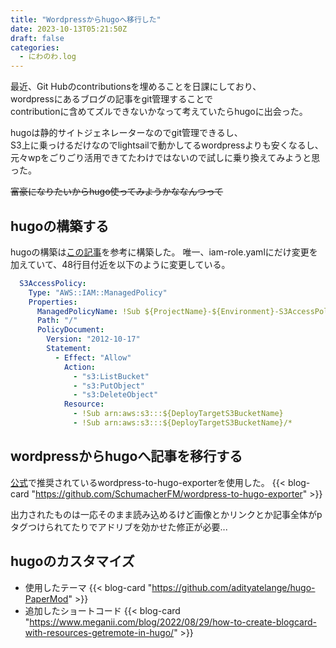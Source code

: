 ```yaml
---
title: "Wordpressからhugoへ移行した"
date: 2023-10-13T05:21:50Z
draft: false
categories:
  - にわのわ.log
---
```

最近、Git Hubのcontributionsを埋めることを日課にしており、  
wordpressにあるブログの記事をgit管理することで  
contributionに含めてズルできないかなって考えていたらhugoに出会った。

hugoは静的サイトジェネレーターなのでgit管理できるし、  
S3上に乗っけるだけなのでlightsailで動かしてるwordpressよりも安くなるし、  
元々wpをごりごり活用できてたわけではないので試しに乗り換えてみようと思った。

~~富豪になりたいからhugo使ってみようかななんつって~~

## hugoの構築する
hugoの構築は[この記事](https://dev.classmethod.jp/articles/cloudfront-and-s3-using-hugo-with-github-actions/)を参考に構築した。
唯一、iam-role.yamlにだけ変更を加えていて、48行目付近を以下のように変更している。
``` yaml
  S3AccessPolicy:
    Type: "AWS::IAM::ManagedPolicy"
    Properties:
      ManagedPolicyName: !Sub ${ProjectName}-${Environment}-S3AccessPolicy
      Path: "/"
      PolicyDocument:
        Version: "2012-10-17"
        Statement:
          - Effect: "Allow"
            Action:
              - "s3:ListBucket"
              - "s3:PutObject"
              - "s3:DeleteObject"
            Resource:
              - !Sub arn:aws:s3:::${DeployTargetS3BucketName}
              - !Sub arn:aws:s3:::${DeployTargetS3BucketName}/*
```
## wordpressからhugoへ記事を移行する
[公式](https://gohugo.io/tools/migrations/#wordpress)で推奨されているwordpress-to-hugo-exporterを使用した。
{{< blog-card "https://github.com/SchumacherFM/wordpress-to-hugo-exporter" >}}

出力されたものは一応そのまま読み込めるけど画像とかリンクとか記事全体がpタグつけられてたりでアドリブを効かせた修正が必要...

## hugoのカスタマイズ
- 使用したテーマ
{{< blog-card "https://github.com/adityatelange/hugo-PaperMod" >}}
- 追加したショートコード
{{< blog-card "https://www.meganii.com/blog/2022/08/29/how-to-create-blogcard-with-resources-getremote-in-hugo/" >}}